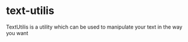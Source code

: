 # text-utilis
 TextUtilis is a utility which can be used to manipulate your text in the way you want
